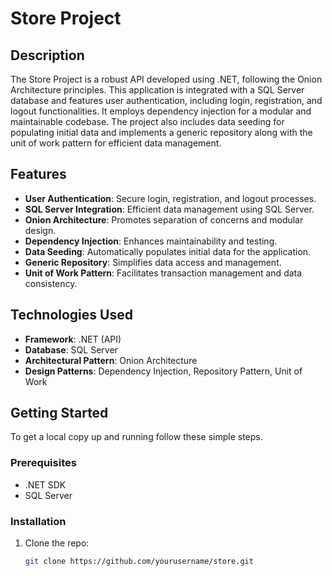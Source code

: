 # Store Project

## Description
The Store Project is a robust API developed using .NET, following the Onion Architecture principles. This application is integrated with a SQL Server database and features user authentication, including login, registration, and logout functionalities. It employs dependency injection for a modular and maintainable codebase. The project also includes data seeding for populating initial data and implements a generic repository along with the unit of work pattern for efficient data management.

## Features
- **User Authentication**: Secure login, registration, and logout processes.
- **SQL Server Integration**: Efficient data management using SQL Server.
- **Onion Architecture**: Promotes separation of concerns and modular design.
- **Dependency Injection**: Enhances maintainability and testing.
- **Data Seeding**: Automatically populates initial data for the application.
- **Generic Repository**: Simplifies data access and management.
- **Unit of Work Pattern**: Facilitates transaction management and data consistency.

## Technologies Used
- **Framework**: .NET (API)
- **Database**: SQL Server
- **Architectural Pattern**: Onion Architecture
- **Design Patterns**: Dependency Injection, Repository Pattern, Unit of Work

## Getting Started
To get a local copy up and running follow these simple steps.

### Prerequisites
- .NET SDK
- SQL Server

### Installation
1. Clone the repo:
   ```bash
   git clone https://github.com/yourusername/store.git
